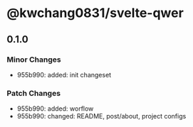 # @kwchang0831/svelte-qwer

## 0.1.0

### Minor Changes

- 955b990: added: init changeset

### Patch Changes

- 955b990: added: worflow
- 955b990: changed: README, post/about, project configs
